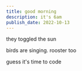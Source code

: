 ```yaml
---
title: good morning
description: it's 6am
publish_date: 2022-10-13
---
```


they toggled the sun

birds are singing. rooster too

guess it's time to code